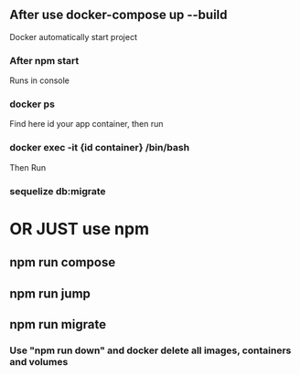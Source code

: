 ## After use docker-compose up --build

Docker automatically start project

### After npm start

Runs in console 

### docker ps

Find here id your app container, then run 

### docker exec -it {id container} /bin/bash

Then Run

### sequelize db:migrate

# OR JUST use npm

## npm run compose
## npm run jump
## npm run migrate

### Use "npm run down" and docker delete all images, containers and volumes
